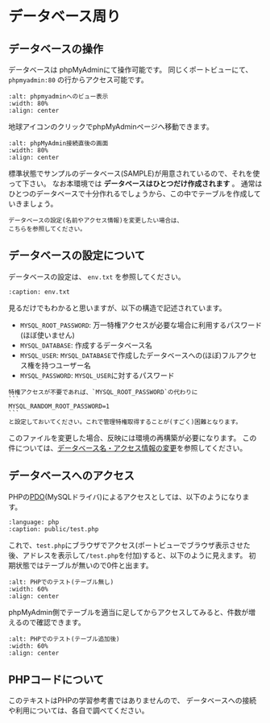 # データベース周り
## データベースの操作

データベースは phpMyAdminにて操作可能です。
同じくポートビューにて、 `phpmyadmin:80` の行からアクセス可能です。

```{image} images/phpmyadmin-port-view.png
:alt: phpmyadminへのビュー表示
:width: 80%
:align: center
```

地球アイコンのクリックでphpMyAdminページへ移動できます。

```{image} images/phpmyadmin-top.png
:alt: phpMyAdmin接続直後の画面
:width: 80%
:align: center
```

標準状態でサンプルのデータベース(SAMPLE)が用意されているので、それを使って下さい。
なお本環境では **データベースはひとつだけ作成されます** 。
通常はひとつのデータベースで十分作れるでしょうから、この中でテーブルを作成していきましょう。

```{note}
データベースの設定(名前やアクセス情報)を変更したい場合は、
こちらを参照してください。
```

## データベースの設定について

データベースの設定は、 `env.txt` を参照してください。

```{literalinclude}  src/env.txt
:caption: env.txt
```

見るだけでもわかると思いますが、以下の構造で記述されています。

* `MYSQL_ROOT_PASSWORD`: 万一特権アクセスが必要な場合に利用するパスワード(ほぼ使いません)
* `MYSQL_DATABASE`: 作成するデータベース名
* `MYSQL_USER`: `MYSQL_DATABASE`で作成したデータベースへの(ほぼ)フルアクセス権を持つユーザー名
* `MYSQL_PASSWORD`: `MYSQL_USER`に対するパスワード

````{note}
特権アクセスが不要であれば、`MYSQL_ROOT_PASSWORD`の代わりに
```
MYSQL_RANDOM_ROOT_PASSWORD=1
```
と設定しておいてください。これで管理特権取得することが(すごく)困難となります。
````

このファイルを変更した場合、反映には環境の再構築が必要になります。
この件については、[データベース名・アクセス情報の変更](#dbconfig)を参照してください。

## データベースへのアクセス

PHPの[PDO](https://www.php.net/manual/ja/class.pdo.php)(MySQLドライバ)によるアクセスとしては、以下のようになります。

```{literalinclude} src/list-tables.php
:language: php
:caption: public/test.php
```

これで、`test.php`にブラウザでアクセス(ポートビューでブラウザ表示させた後、アドレスを表示して`/test.php`を付加)すると、以下のように見えます。
初期状態ではテーブルが無いので0件と出ます。

```{image} images/list-tables-0.png
:alt: PHPでのテスト(テーブル無し)
:width: 60%
:align: center
```

phpMyAdmin側でテーブルを適当に足してからアクセスしてみると、件数が増えるので確認できます。

```{image} images/list-tables-1.png
:alt: PHPでのテスト(テーブル追加後)
:width: 60%
:align: center
```

## PHPコードについて

このテキストはPHPの学習参考書ではありませんので、
データベースへの接続や利用については、各自で調べてください。
